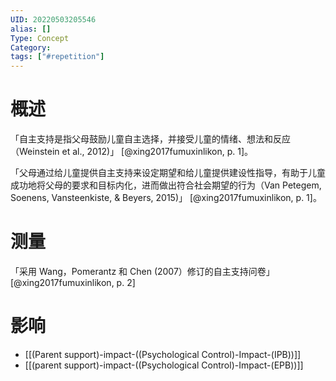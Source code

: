 ```yaml
---
UID: 20220503205546
alias: []
Type: Concept
Category: 
tags: ["#repetition"]
---
```


# 概述

「自主支持是指父母鼓励儿童自主选择，并接受儿童的情绪、想法和反应（Weinstein et al., 2012)」 [@xing2017fumuxinlikon, p. 1]。

「父母通过给儿童提供自主支持来设定期望和给儿童提供建设性指导，有助于儿童成功地将父母的要求和目标内化，进而做出符合社会期望的行为（Van Petegem, Soenens, Vansteenkiste, &   Beyers, 2015)」 [@xing2017fumuxinlikon, p. 1]。

# 测量

「采用 Wang，Pomerantz 和 Chen (2007）修订的自主支持问卷」 [@xing2017fumuxinlikon, p. 2]

# 影响

- [[(Parent support)-impact-((Psychological Control)-Impact-(IPB))]]
- [[(parent support)-impact-((Psychological Control)-Impact-(EPB))]]